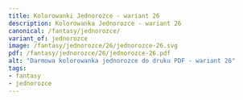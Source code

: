 ```yaml
---
title: Kolorowanki Jednorożce - wariant 26
description: Kolorowanka Jednorozce - wariant 26
canonical: /fantasy/jednorozce/
variant_of: jednorozce
image: /fantasy/jednorozce/26/jednorozce-26.svg
pdf: /fantasy/jednorozce/26/jednorozce-26.pdf
alt: "Darmowa kolorowanka jednorozce do druku PDF - wariant 26"
tags:
- fantasy
- jednorozce
---
```

